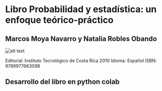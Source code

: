 # Libro Probabilidad y estadística: un enfoque teórico-práctico
## Marcos Moya Navarro y Natalia Robles Obando

![alt text](https://images.bajalibros.com/AJCTPon9FzEosk9ytHBLpLaj9T0=/fit-in/292x446/filters:fill(f8f8f8):quality(90):format(webp)/d2d6tho5fth6q4.cloudfront.net/extast110336_1e9aa26d4caf0a8286123583730ca28860457176_cover.jpg)


Editorial: Instituto Tecnológico de Costa Rica 2010
Idioma: Español
ISBN: 9789977663098

## Desarrollo del libro en python colab
